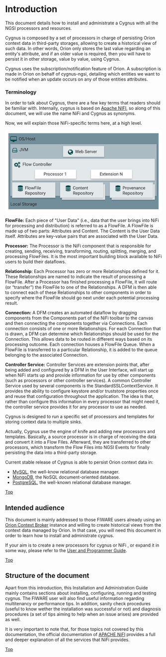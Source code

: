 # <a name="top"></a>Introduction
This document details how to install and administrate a Cygnus with all the NGSI processors and resources.

Cygnus is composed by a set of processors in charge of persisting Orion context data in third-party storages, allowing to create a historical view of such data. In other words, Orion only stores the last value regarding an entity's attribute, and if an older value is required, then you will have to persist it in other storage, value by value, using Cygnus.

Cygnus uses the subscription/notification feature of Orion. A subscription is made in Orion on behalf of cygnus-ngsi, detailing which entities we want to be notified when an update occurs on any of those entities attributes.

### Terminology

In order to talk about Cygnus, there are a few key terms that readers should be familiar with. 
Internally, cygnus is based on [Apache NIFI](https://nifi.apache.org/), so along of this document, we will use the name NiFi and Cygnus as synonyms.
 
Now, we will explain those NiFi-specific terms here, at a high level.

![Architecture-Cygnus](../images/architecture-nifi.png)

**FlowFile:** Each piece of "User Data" (i.e., data that the user brings into NiFi for processing and distribution) is referred to as a FlowFile. A FlowFile is made up of two parts: Attributes and Content. The Content is the User Data itself. Attributes are key-value pairs that are associated with the User Data.

**Processor:** The Processor is the NiFi component that is responsible for creating, sending, receiving, transforming, routing, splitting, merging, and processing FlowFiles. It is the most important building block available to NiFi users to build their dataflows.

**Relationship**: Each Processor has zero or more Relationships defined for it. These Relationships are named to indicate the result of processing a FlowFile. After a Processor has finished processing a FlowFile, it will route (or “transfer”) the FlowFile to one of the Relationships. A DFM is then able to connect each of these Relationships to other components in order to specify where the FlowFile should go next under each potential processing result.

**Connection:** A DFM creates an automated dataflow by dragging components from the Components part of the NiFi toolbar to the canvas and then connecting the components together via Connections. Each connection consists of one or more Relationships. For each Connection that is drawn, a DFM can determine which Relationships should be used for the Connection. This allows data to be routed in different ways based on its processing outcome. Each connection houses a FlowFile Queue. When a FlowFile is transferred to a particular Relationship, it is added to the queue belonging to the associated Connection.

**Controller Service:** Controller Services are extension points that, after being added and configured by a DFM in the User Interface, will start up when NiFi starts up and provide information for use by other components (such as processors or other controller services). A common Controller Service used by several components is the StandardSSLContextService. It provides the ability to configure keystore and/or truststore properties once and reuse that configuration throughout the application. The idea is that, rather than configure this information in every processor that might need it, the controller service provides it for any processor to use as needed.


Cygnus is designed to run a specific set of processors and templates for 
storing context data to multiple sinks.


Actually, Cygnus use the engine of knife and adding new processors and templates. Basically, a source processor is in charge of receiving the data and convert it into a Flow Files. Afterward, they are transferred to other processors, which transform the Flow Files into NGSI Events for finally persisting the data into a third-party storage.

Current stable release of Cygnus is able to persist Orion context data in:

* [MySQL](https://www.mysql.com/), the well-know relational database manager.
* [MongoDB](https://www.mongodb.org/), the NoSQL document-oriented database.
* [PostgreSQL](http://www.postgresql.org/), the well-known relational database manager.


[Top](#top)

## Intended audience
This document is mainly addressed to those FIWARE users already using an [Orion Context Broker](https://github.com/telefonicaid/fiware-orion) instance and willing to create historical views from the context data managed by Orion. In that case, you will need this document in order to learn how to install and administrate cygnus.

If your aim is to create a new processors for cygnus or NiFi , or expand it in some way, please refer to the [User and Programmer Guide]().

[Top](#top)

## Structure of the document
Apart from this introduction, this Installation and Administration Guide mainly contains sections about installing, configuring, running and testing cygnus. 
The FIWARE user will also find useful information regarding multitenancy or performance tips. In addition, sanity check procedures (useful to know wether the installation was successful or not) and diagnosis procedures (a set of tips aiming to help when an issue arises) are provided as well.

It is very important to note that, for those topics not covered by this documentation, the official documentation of 
[APACHE NiFI](https://nifi.apache.org/docs.html) provides a full and deeper explanation of all the services that NiFi provides. 

[Top](#top)
